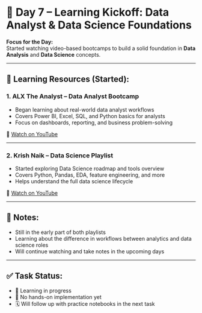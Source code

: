 # 📅 Day 7 – Learning Kickoff: Data Analyst & Data Science Foundations

**Focus for the Day:**  
Started watching video-based bootcamps to build a solid foundation in **Data Analysis** and **Data Science** concepts.

---

## 🎥 Learning Resources (Started):

### 1. **ALX The Analyst – Data Analyst Bootcamp**  
- Began learning about real-world data analyst workflows  
- Covers Power BI, Excel, SQL, and Python basics for analysts  
- Focus on dashboards, reporting, and business problem-solving  

🔗 [Watch on YouTube](https://youtu.be/rGx1QNdYzvs?list=PLUaB-1hjhk8FE_XZ87vPPSfHqb6OcM0cF)

---

### 2. **Krish Naik – Data Science Playlist**  
- Started exploring Data Science roadmap and tools overview  
- Covers Python, Pandas, EDA, feature engineering, and more  
- Helps understand the full data science lifecycle  

🔗 [Watch on YouTube](https://youtu.be/bPrmA1SEN2k?si=4V0Gn1qkkJdbSCPO)

---

## 📌 Notes:
- Still in the early part of both playlists  
- Learning about the difference in workflows between analytics and data science roles  
- Will continue watching and take notes in the upcoming days

---

## ✅ Task Status:
- 📖 Learning in progress  
- 🧪 No hands-on implementation yet  
- 🗓️ Will follow up with practice notebooks in the next task
